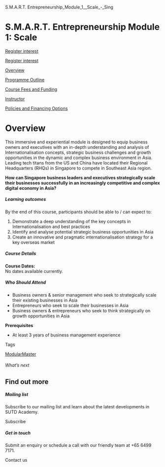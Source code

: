 S.M.A.R.T. Entrepreneurship_Module_1__Scale_-_Sing



S.M.A.R.T. Entrepreneurship Module 1: Scale
===========================================

[Register interest](/admissions/academy/modular-master/register-your-interest-modularmaster-certificate-in-SMART-entrepreneurship)

[Register interest](/admissions/academy/modular-master/register-your-interest-modularmaster-certificate-in-SMART-entrepreneurship)

[Overview](/course/smart-entrepreneurship-module-1-scale/#tabs)

[Programme Outline](/course/smart-entrepreneurship-module-1-scale/programme-outline/#tabs)

[Course Fees and Funding](/course/smart-entrepreneurship-module-1-scale/course-fees-and-funding/#tabs)

[Instructor](/course/smart-entrepreneurship-module-1-scale/instructor/#tabs)

[Policies and Financing Options](/course/smart-entrepreneurship-module-1-scale/policies-and-financing-options/#tabs)

Overview
========

This immersive and experiential module is designed to equip business owners and executives with an in-depth understanding and analysis of Internationalisation concepts, strategic business challenges and growth opportunities in the dynamic and complex business environment in Asia. Leading tech titans from the US and China have located their Regional Headquarters (RHQs) in Singapore to compete in Southeast Asia region.

**How can Singapore business leaders and executives strategically scale their businesses successfully in an increasingly competitive and complex digital economy in Asia?**

##### Learning outcomes

By the end of this course, participants should be able to / can expect to:

1. Demonstrate a deep understanding of the key concepts in Internationalisation and best practices
2. Identify and analyse potential strategic business opportunities in Asia
3. Create an innovative and pragmatic internationalisation strategy for a key overseas market

##### **Course Details**

**Course Dates:**  
No dates available currently.

##### **Who Should Attend**

* Business owners & senior management who seek to strategically scale their existing businesses in Asia
* Entrepreneurs who seek to scale their businesses in Asia
* Business owners & entrepreneurs who seek to think strategically on growth opportunities in Asia

**Prerequisites**

* At least 3 years of business management experience

Tags

[ModularMaster](/admissions/academy/courses-and-modules/?academy-type-course=792)

###### What’s next

Find out more
-------------

##### Mailing list

Subscribe to our mailing list and learn about the latest developments in SUTD Academy.

Subscribe

##### Get in touch

Submit an enquiry or schedule a call with our friendly team at +65 6499 7171.

Contact us

